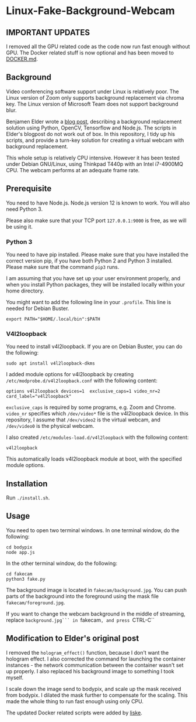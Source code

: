# Linux-Fake-Background-Webcam
## IMPORTANT UPDATES
I removed all the GPU related code as the code now run fast enough without GPU. The Docker related stuff is now optional and has been moved to [DOCKER.md](DOCKER.md).


## Background
Video conferencing software support under Linux is relatively poor. The Linux
version of Zoom only supports background replacement via chroma key. The Linux
version of Microsoft Team does not support background blur.

Benjamen Elder wrote a
[blog post](https://elder.dev/posts/open-source-virtual-background/), describing
a background replacement solution using Python, OpenCV, Tensorflow and Node.js.
The scripts in Elder's blogpost do not work out of box. In this repository, I
tidy up his scripts, and provide a turn-key solution for creating a virtual
webcam with background replacement.

This whole setup is relatively CPU intensive. However it has been tested under
Debian GNU/Linux, using Thinkpad T440p with an Intel i7-4900MQ CPU. The webcam
performs at an adequate frame rate.

## Prerequisite
You need to have Node.js. Node.js version 12 is known to work. You will also
need Python 3.

Please also make sure that your TCP port ``127.0.0.1:9000`` is free, as we will
be using it.

### Python 3
You need to have pip installed. Please make sure that you have installed the
correct version pip, if you have both Python 2 and Python 3 installed. Please
make sure that the command ``pip3`` runs.

I am assuming that you have set up your user environment properly, and when you
install Python packages, they will be installed locally within your home
directory.

You might want to add the following line in your ``.profile``. This line is
needed for Debian Buster.

    export PATH="$HOME/.local/bin":$PATH

### V4l2loopback
You need to install v4l2loopback. If you are on Debian Buster, you can do the
following:
    
    sudo apt install v4l2loopback-dkms

I added module options for v4l2loopback by creating
``/etc/modprobe.d/v4l2loopback.conf`` with the following content:

    options v4l2loopback devices=1  exclusive_caps=1 video_nr=2 card_label="v4l2loopback"
    
``exclusive_caps`` is required by some programs, e.g. Zoom and Chrome.
``video_nr`` specifies which ``/dev/video*`` file is the v4l2loopback device.
In this repository, I assume that ``/dev/video2`` is the virtual webcam, and
``/dev/video0`` is the physical webcam.

I also created ``/etc/modules-load.d/v4l2loopback`` with the following content:
    
    v4l2loopback
    
This automatically loads v4l2loopback module at boot, with the specified module
options.

## Installation
Run ``./install.sh``.

## Usage
You need to open two terminal windows. In one terminal window, do the following:

    cd bodypix
    node app.js

In the other terminal window, do the following:

    cd fakecam
    python3 fake.py

The background image is located in ``fakecam/background.jpg``. You can push
parts of the background into the foreground using the mask file
``fakecam/foreground.jpg``.

If you want to change the webcam background in the middle of streaming, replace
``background.jpg``` in ``fakecam``, and press ``CTRL-C``

## Modification to Elder's original post
I removed the ``hologram_effect()`` function, because I don't want the hologram
effect. I also corrected the command for launching the container instances - the
network communication between the container wasn't set up properly. I also
replaced his background image to something I took myself.

I scale down the image send to bodypix, and scale up the mask received from
bodypix. I dilated the mask further to compensate for the scaling. This made the
whole thing to run fast enough using only CPU.

The updated Docker related scripts were added by [liske](https://github.com/liske).
